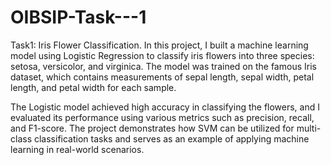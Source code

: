 # OIBSIP-Task---1

Task1: Iris Flower Classification.
In this project, I built a machine learning model using Logistic Regression to classify iris flowers into three species: setosa, versicolor, and virginica. The model was trained on the famous Iris dataset, which contains measurements of sepal length, sepal width, petal length, and petal width for each sample.

The Logistic model achieved high accuracy in classifying the flowers, and I evaluated its performance using various metrics such as precision, recall, and F1-score. The project demonstrates how SVM can be utilized for multi-class classification tasks and serves as an example of applying machine learning in real-world scenarios.
